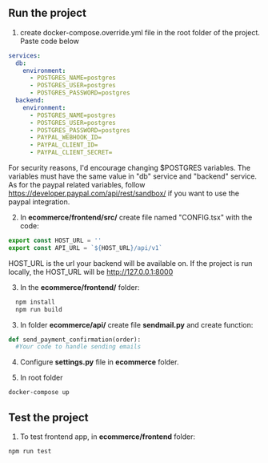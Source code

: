 
## Run the project

1. create docker-compose.override.yml file in the root folder of the project. Paste code below

```yml
services:
  db:
    environment:
      - POSTGRES_NAME=postgres
      - POSTGRES_USER=postgres
      - POSTGRES_PASSWORD=postgres
  backend:
    environment:
      - POSTGRES_NAME=postgres
      - POSTGRES_USER=postgres
      - POSTGRES_PASSWORD=postgres
      - PAYPAL_WEBHOOK_ID=
      - PAYPAL_CLIENT_ID=
      - PAYPAL_CLIENT_SECRET=

```

For security reasons, I'd encourage changing $POSTGRES variables. 
The variables must have the same value in "db" service and "backend" service. 
As for the paypal related variables, follow https://developer.paypal.com/api/rest/sandbox/
if you want to use the paypal integration. 

2. In **ecommerce/frontend/src/** create file named "CONFIG.tsx" with the code:
```typescript
export const HOST_URL = '' 
export const API_URL = `${HOST_URL}/api/v1`
```
HOST_URL is the url your backend will be available on. If the project is run locally,
the HOST_URL will be http://127.0.0.1:8000

3. In the **ecommerce/frontend/** folder: 
```bash
  npm install
  npm run build
```

3. In folder **ecommerce/api/** create file **sendmail.py** and create function:
```python
def send_payment_confirmation(order):
  #Your code to handle sending emails
```

4. Configure **settings.py** file in **ecommerce** folder. 

6. In root folder
```bash
docker-compose up
```

## Test the project
1. To test frontend app, in **ecommerce/frontend** folder:
```bash
npm run test
```
